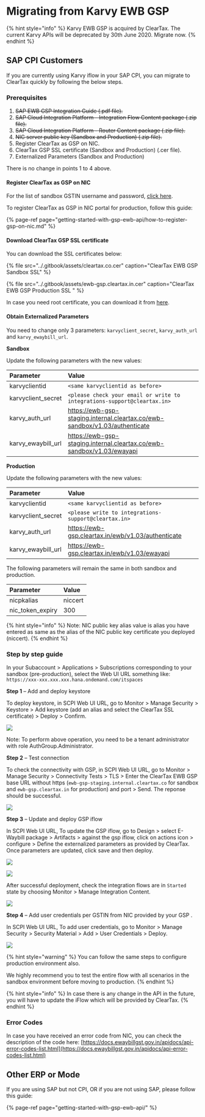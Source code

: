 # Migrating from Karvy EWB GSP

{% hint style="info" %}
Karvy EWB GSP is acquired by ClearTax. The current Karvy APIs will be deprecated by 30th June 2020. Migrate now.
{% endhint %}

## **SAP CPI Customers**

If you are currently using Karvy iflow in your SAP CPI, you can migrate to ClearTax quickly by following the below steps.

### **Prerequisites**

1. ~~SAP EWB GSP Integration Guide \(.pdf file\).~~
2. ~~SAP Cloud Integration Platform - Integration Flow Content package \(.zip file\).~~
3. ~~SAP Cloud Integration Platform - Router Content package \(.zip file\).~~
4. ~~NIC server public key \(Sandbox and Production\) \(.zip file\).~~
5. Register ClearTax as GSP on NIC.
6. ClearTax GSP SSL certificate \(Sandbox and Production\) \(.cer file\).
7. Externalized Parameters \(Sandbox and Production\)

There is no change in points 1 to 4 above.

#### Register ClearTax as GSP on NIC

For the list of sandbox GSTIN username and password, [click here](getting-started-with-gsp-ewb-api/sandbox-gstin-for-ewb-gsp.md). 

To register ClearTax as GSP in NIC portal for production, follow this guide:

{% page-ref page="getting-started-with-gsp-ewb-api/how-to-register-gsp-on-nic.md" %}

#### Download ClearTax GSP SSL certificate

You can download the SSL certificates below:

{% file src="../.gitbook/assets/cleartax.co.cer" caption="ClearTax EWB GSP Sandbox SSL" %}

{% file src="../.gitbook/assets/ewb-gsp.cleartax.in.cer" caption="ClearTax EWB GSP Production SSL " %}

In case you need root certificate, you can download it from [here](e-waybill-gsp-api-reference.md#environments).

#### **Obtain Externalized Parameters**

You need to change only 3 parameters: `karvyclient_secret`, `karvy_auth_url` and `karvy_ewaybill_url`.

**Sandbox**

Update the following parameters with the new values:

| Parameter | Value |
| :--- | :--- |
| karvyclientid | `<same karvyclientid as before>` |
| karvyclient\_secret | `<please check your email or write to integrations-support@cleartax.in>` |
| karvy\_auth\_url | https://ewb-gsp-staging.internal.cleartax.co/ewb-sandbox/v1.03/authenticate |
| karvy\_ewaybill\_url | https://ewb-gsp-staging.internal.cleartax.co/ewb-sandbox/v1.03/ewayapi |

**Production**

Update the following parameters with the new values:

| Parameter | Value |
| :--- | :--- |
| karvyclientid | `<same karvyclientid as before>` |
| karvyclient\_secret | `<please write to integrations-support@cleartax.in>` |
| karvy\_auth\_url | https://ewb-gsp.cleartax.in/ewb/v1.03/authenticate |
| karvy\_ewaybill\_url | https://ewb-gsp.cleartax.in/ewb/v1.03/ewayapi |

The following parameters will remain the same in both sandbox and production.

| Parameter | Value |
| :--- | :--- |
| nicpkalias | niccert |
| nic\_token\_expiry | 300 |

{% hint style="info" %}
Note: NIC public key alias value is alias you have entered as same as the alias of the NIC public key certificate you deployed \(niccert\).
{% endhint %}

### Step by step guide

In your Subaccount &gt; Applications &gt; Subscriptions corresponding to your sandbox \(pre-production\), select the Web UI URL something like: `https://xxx-xxx.xxx.xxx.hana.ondemand.com/itspaces`

**Step 1** – Add and deploy keystore

To deploy keystore, in SCPI Web UI URL, go to Monitor &gt; Manage Security &gt; Keystore &gt; Add keystore \(add an alias and select the ClearTax SSL certificate\) &gt; Deploy &gt; Confirm.

![](../.gitbook/assets/image%20%2813%29.png)

Note: To perform above operation, you need to be a tenant administrator with role AuthGroup.Administrator.

**Step 2** – Test connection

To check the connectivity with GSP, in SCPI Web UI URL, go to Monitor &gt; Manage Security &gt; Connectivity Tests &gt; TLS &gt; Enter the ClearTax EWB GSP base URL without https \(`ewb-gsp-staging.internal.cleartax.co` for sandbox and `ewb-gsp.cleartax.in` for production\) and port &gt; Send. The reponse should be successful.

![](../.gitbook/assets/image%20%2826%29.png)

**Step 3** – Update and deploy GSP iflow

In SCPI Web UI URL, To update the GSP iflow, go to Design &gt; select E-Waybill package &gt; Artifacts &gt; against the gsp iflow, click on actions icon &gt; configure &gt; Define the externalized parameters as provided by ClearTax. Once parameters are updated, click save and then deploy.

![](../.gitbook/assets/image%20%2815%29.png)

![](../.gitbook/assets/image%20%2828%29.png)

After successful deployment, check the integration flows are in `Started` state by choosing Monitor &gt; Manage Integration Content.

![](../.gitbook/assets/image%20%2814%29.png)

**Step 4** – Add user credentials per GSTIN from NIC provided by your GSP.

In SCPI Web UI URL, To add user credentials, go to Monitor &gt; Manage Security &gt; Security Material &gt; Add &gt; User Credentials &gt; Deploy.

![](../.gitbook/assets/image%20%286%29.png)

{% hint style="warning" %}
You can follow the same steps to configure production environment also.

We highly recommend you to test the entire flow with all scenarios in the sandbox environment before moving to production.
{% endhint %}

{% hint style="info" %}
In case there is any change in the API in the future, you will have to update the iFlow which will be provided by ClearTax.
{% endhint %}

### Error Codes

In case you have received an error code from NIC, you can check the description of the code here: [https://docs.ewaybillgst.gov.in/apidocs/api-error-codes-list.html](https://docs.ewaybillgst.gov.in/apidocs/api-error-codes-list.html)

## Other ERP or Mode

If you are using SAP but not CPI, OR if you are not using SAP, please follow this guide:

{% page-ref page="getting-started-with-gsp-ewb-api/" %}



